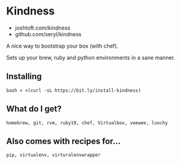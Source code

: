 # Kindness

* joshtoft.com/kindness
* github.com/seryl/kindness

A nice way to bootstrap your box (with chef).

Sets up your brew, ruby and python environments in a sane manner.

## Installing

    bash < <(curl -sL https://bit.ly/install-kindness)

## What do I get?

    homebrew, git, rvm, ruby19, chef, Virtualbox, veewee, lunchy

## Also comes with recipes for...

    pip, virtualenv, virturalenvwrapper
    
